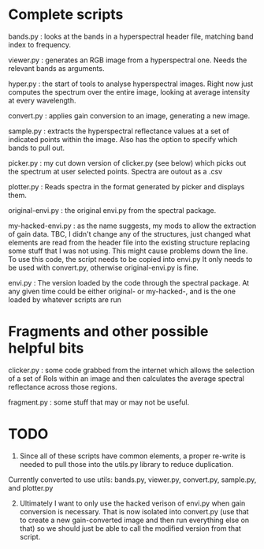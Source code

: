 # Complete scripts

bands.py   : looks at the bands in a hyperspectral header file, matching
             band index to frequency.

viewer.py  : generates an RGB image from a hyperspectral one. Needs the
             relevant bands as arguments.

hyper.py   : the start of tools to analyse hyperspectral images. Right
             now just computes the spectrum over the entire image, looking at
             average intensity at every wavelength.

convert.py : applies gain conversion to an image, generating a new image.

sample.py  : extracts the hyperspectral reflectance values at a set of
             indicated points within the image. Also has the option to
	     specify which bands to pull out.

picker.py  : my cut down version of clicker.py (see below) which picks
	     out the spectrum at user selected points. Spectra are
	     outout as a .csv

plotter.py : Reads spectra in the format generated by picker and
             displays them.

original-envi.py : the original envi.py from the spectral package.

my-hacked-envi.py : as the name suggests, my mods to allow the
              extraction of gain data. TBC, I didn't change any of the
              structures, just changed what elements are read from the
              header file into the existing structure replacing some
              stuff that I was not using. This might cause problems
              down the line. To use this code, the script needs to be
              copied into envi.py It only needs to be used with
              convert.py, otherwise original-envi.py is fine.

envi.py     : The version loaded by the code through the spectral
	      package. At any given time could be either original- or
	      my-hacked-, and is the one loaded by whatever scripts
	      are run

# Fragments and other possible helpful bits

clicker.py : some code grabbed from the internet which allows the
             selection of a set of RoIs within an image and then
             calculates the average spectral reflectance across those
             regions.
	     
fragment.py : some stuff that may or may not be useful.

# TODO

1) Since all of these scripts have common elements, a proper
re-write is needed to pull those into the utils.py library to reduce
duplication.

Currently converted to use utils: bands.py, viewer.py, convert.py,
sample.py, and plotter.py

2) Ultimately I want to only use the hacked verison of envi.py when gain
conversion is necessary. That is now isolated into convert.py (use
that to create a new gain-converted image and then run everything else
on that) so we should just be able to call the modified version from
that script.